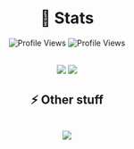<h1 align="center"> 🌌 Stats </h1>
<p align="center"> 
    <img src="https://gpvc.arturio.dev/7nr" alt="Profile Views" />
    <img src="https://komarev.com/ghpvc/?username=7nr&color=yellow" alt="Profile Views" /></p>
<p align="center"><br>
    <img src="https://github-readme-stats.vercel.app/api?username=7nr&theme=tokyonight"/>
    <img src="https://github-readme-stats.vercel.app/api/top-langs/?username=7nr"/>
</p>
<h2 align="center"> ⚡ Other stuff </h2>
<p align="center"><br>
    <img src="https://lanyard-profile-readme.vercel.app/api/899684694407393331"/>
    
</p>
